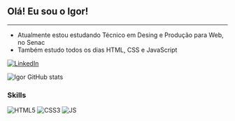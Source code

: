 ## Olá! Eu sou o Igor!
<hr>

- Atualmente estou estudando Técnico em Desing e Produção para Web, no Senac
- Também estudo todos os dias HTML, CSS e JavaScript

[![LinkedIn](https://img.shields.io/badge/LinkedIn-0077B5?style=for-the-badge&logo=linkedin&logoColor=white)](https://www.linkedin.com/in/igor-serafim-141b62171)


![Igor GitHub stats](https://github-readme-stats.vercel.app/api?username=igorserafim15&show_icons=true&theme=jolly)


### Skills

![HTML5](https://img.shields.io/badge/HTML5-E34F26?style=for-the-badge&logo=html5&logoColor=white)
![CSS3](https://img.shields.io/badge/CSS3-1572B6?style=for-the-badge&logo=css3&logoColor=white)
![JS](https://img.shields.io/badge/JavaScript-F7DF1E?style=for-the-badge&logo=javascript&logoColor=black)

